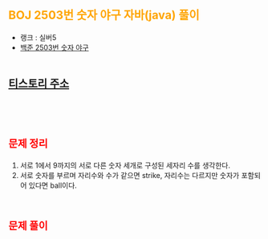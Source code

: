 # <span style="color:orange; font-size:17pt; font-weight:bold">BOJ 2503번 숫자 야구 자바(java)  풀이</span>
- 랭크 : 실버5
- [백준 2503번 숫자 야구](https://www.acmicpc.net/problem/2503)
<br><br>

## [티스토리 주소](https://hoho325.tistory.com/)
<br><br>

# <span style="color: red; font-size:15pt">문제 정리</span>
1. 서로 1에서 9까지의 서로 다른 숫자 세개로 구성된 세자리 수를 생각한다.
2. 서로 숫자를 부르며 자리수와 수가 같으면 strike, 자리수는 다르지만 숫자가 포함되어 있다면 ball이다.
<br><br>

# <span style="color: red; font-size:15pt">문제 풀이</span>
